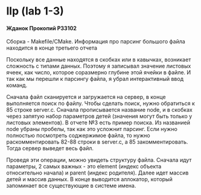 llp (lab 1-3)
=======================
#### Жданок Прокопий P33102
Сборка - Makefile/CMake.
Информация про парсинг большого файла находится в конце третьего отчета

Поскольку все данные находятся в скобках или в кавычках, возникает сложность с типами данных. Поэтому я записывал значение листовых ячеек, как число, которое соразмерно глубине этой ячейки в файле. И так как мы перешли к парсингу файла, я убрал интерактивный ввод команд.

Сначала файл сканируется и загружается на сервер, в конце выполняется поиск по файлу. Чтобы сделать поиск, нужно обратиться к 85 строке server.c. Сначала прописывается название node, и в скобках через запятую набор параметров детей (значения могут быть только у листовых элементов). В отчете №3 есть пример поиска. Из названией node убраны пробелы, так как это усложнит парсинг.
Если нужно полностью посмотреть соджержимое файла, то нужно раскомментировать 82-88 строки в server.c, а 85 закомментировать. Тогда сервер выведет весь файл.

Проведя эти операции, можно увидеть структуру файла. Сначала идут параметры, 2 самых важных - это element (индекс объекта относительно начала) и parent (индекс родителя). Далее идет массив детей и массив данных. В конце выводится аллокатор, который запоминает все существующие в системе имена.


